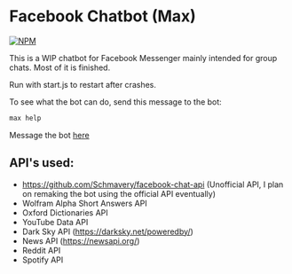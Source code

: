 # Facebook Chatbot (Max)

[![NPM](https://nodei.co/npm/max-chatbot.png?compact=true)](https://www.npmjs.com/package/max-chatbot)


This is a WIP chatbot for Facebook Messenger mainly intended for group chats. Most of it is finished.

Run with start.js to restart after crashes.

To see what the bot can do, send this message to the bot:
```bash
max help
```

Message the bot [here](https://www.facebook.com/profile.php?id=100015922144680)

## API's used:
 * https://github.com/Schmavery/facebook-chat-api (Unofficial API, I plan on remaking the bot using the official API eventually)
 * Wolfram Alpha Short Answers API
 * Oxford Dictionaries API
 * YouTube Data API
 * Dark Sky API (https://darksky.net/poweredby/)
 * News API (https://newsapi.org/)
 * Reddit API
 * Spotify API
